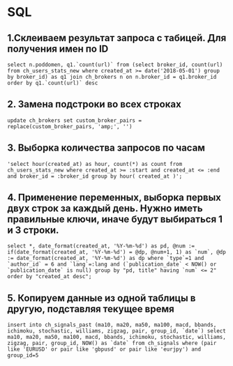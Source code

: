 # SQL
## 1.Склеиваем результат запроса с табицей. Для получения имен по ID
```select n.poddomen, q1.`count(url)` from (select broker_id, count(url) from ch_users_stats_new where created_at >= date('2018-05-01') group by broker_id) as q1 join ch_brokers n on n.broker_id = q1.broker_id order by q1.`count(url)` desc```

## 2. Замена подстроки во всех строках
```update ch_brokers set custom_broker_pairs = replace(custom_broker_pairs, 'amp;', '')```

## 3. Выборка количества запросов по часам
```'select hour(created_at) as hour, count(*) as count from ch_users_stats_new where created_at >= :start and created_at <= :end and broker_id = :broker_id group by hour( created_at )';```

## 4. Применение переменных, выборка первых двух строк за каждый день. Нужно иметь правильные ключи, иначе будут выбираться 1 и 3 строки.
```select *, date_format(created_at, '%Y-%m-%d') as pd, @num := if(date_format(created_at, '%Y-%m-%d') = @dp, @num+1, 1) as `num`, @dp := date_format(created_at, '%Y-%m-%d') as dp where `type`=1 and `author_id` = 6 and `lang`=:lang and (`publication_date` < NOW() or `publication_date` is null) group by "pd, title" having `num` <= 2" order by "created_at desc";```

## 5. Копируем данные из одной таблицы в другую, подставляя текущее время
```insert into ch_signals_past (ma10, ma20, ma50, ma100, macd, bbands, ichimoku, stochastic, williams, zigzag, pair, group_id, `date`) select ma10, ma20, ma50, ma100, macd, bbands, ichimoku, stochastic, williams, zigzag, pair, group_id, NOW() as `date` from ch_signals where (pair like 'EURUSD' or pair like 'gbpusd' or pair like 'eurjpy') and group_id=5```
